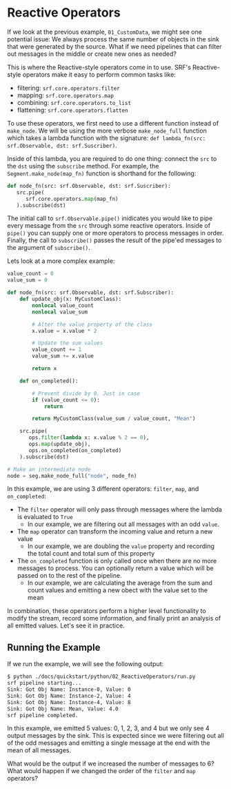 # Reactive Operators

If we look at the previous example, `01_CustomData`, we might see one potential issue: We always process the same number of objects in the sink that were generated by the source. What if we need pipelines that can filter out messages in the middle or create new ones as needed?

This is where the Reactive-style operators come in to use. SRF's Reactive-style operators make it easy to perform common tasks like: 
* filtering: `srf.core.operators.filter`
* mapping: `srf.core.operators.map`
* combining: `srf.core.operators.to_list`
* flattening: `srf.core.operators.flatten`

To use these operators, we first need to use a different function instead of `make_node`. We will be using the more verbose `make_node_full` function which takes a lambda function with the signature: `def lambda_fn(src: srf.Observable, dst: srf.Suscriber)`.

Inside of this lambda, you are required to do one thing: connect the `src` to the `dst` using the `subscribe` method. For example, the `Segment.make_node(map_fn)` function is shorthand for the following:

```python
def node_fn(src: srf.Observable, dst: srf.Suscriber):
   src.pipe(
      srf.core.operators.map(map_fn)
   ).subscribe(dst)
```

The initial call to `srf.Observable.pipe()` inidicates you would like to pipe every message from the `src` through some reactive operators. Inside of `pipe()` you can supply one or more operators to process messages in order. Finally, the call to `subscribe()` passes the result of the pipe'ed messages to the argument of `subscribe()`.

Lets look at a more complex example:

```python
value_count = 0
value_sum = 0

def node_fn(src: srf.Observable, dst: srf.Subscriber):
    def update_obj(x: MyCustomClass):
        nonlocal value_count
        nonlocal value_sum

        # Alter the value property of the class
        x.value = x.value * 2

        # Update the sum values
        value_count += 1
        value_sum += x.value

        return x

    def on_completed():

        # Prevent divide by 0. Just in case
        if (value_count <= 0):
            return

        return MyCustomClass(value_sum / value_count, "Mean")

    src.pipe(
       ops.filter(lambda x: x.value % 2 == 0),
       ops.map(update_obj),
       ops.on_completed(on_completed)
    ).subscribe(dst)

# Make an intermediate node
node = seg.make_node_full("node", node_fn)
```

In this example, we are using 3 different operators: `filter`, `map`, and `on_completed`:

- The `filter` operator will only pass through messages where the lambda is evaluated to `True`
  - In our example, we are filtering out all messages with an odd `value`.
- The `map` operator can transform the incoming value and return a new value
  - In our example, we are doubling the `value` property and recording the total count and total sum of this property
- The `on_completed` function is only called once when there are no more messages to process. You can optionally return a value which will be passed on to the rest of the pipeline.
  - In our example, we are calculating the average from the sum and count values and emitting a new obect with the value set to the mean

In combination, these operators perform a higher level functionality to modify the stream, record some information, and finally print an analysis of all emitted values. Let's see it in practice.

## Running the Example

If we run the example, we will see the following output:

```bash
$ python ./docs/quickstart/python/02_ReactiveOperators/run.py
srf pipeline starting...
Sink: Got Obj Name: Instance-0, Value: 0
Sink: Got Obj Name: Instance-2, Value: 4
Sink: Got Obj Name: Instance-4, Value: 8
Sink: Got Obj Name: Mean, Value: 4.0
srf pipeline completed.
```

In this example, we emitted 5 values: 0, 1, 2, 3, and 4 but we only see 4 output messages by the sink. This is expected since we were filtering out all of the odd messages and emitting a single message at the end with the mean of all messages.

What would be the output if we increased the number of messages to 6? What would happen if we changed the order of the `filter` and `map` operators?
